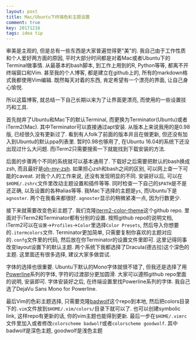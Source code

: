 ```yaml
---
layout: post
title: Mac/Ubuntu下终端色彩主题设置
comment: true
key: 20171216
tags: idea tip
---
```


审美是主观的, 但是总有一些东西是大家普遍觉得更"美"的. 我自己由于工作性质和个人爱好两方面的原因, 平时大部分时间都是对着Mac或者Ubuntu下的Terminal做事情. 从最基本的bash脚本, 到工作上用到的R, Python等等, 都离不开终端窗口和Vim. 甚至我的个人博客, 都是建立在github上的, 所有的markdown格式我都使用Vim编辑. 既然每天对着的东西, 肯定希望有一个漂亮的界面, 让自己身心愉悦.

所以这篇博客, 就总结一下自己长期以来为了让界面更漂亮, 而使用的一些设置技巧和工具.

首先抛弃了Ubuntu和Mac下的默认Terminal, 而更换为Terminator(Ubuntu)或者iTerm2(Mac). 其中Terminator可以直接通过apt安装. 从版本上来说我用的是0.98版, 已经很久没有更新过了. 看到有人folk了前面的版本并且在做更新, 但还没有加入到Ubuntu的默认ppa列表里. 暂时0.98也够用了, 在Ubuntu 16.04的系统下还没出现过什么大问题. 而iTerm2只需要搜索一下就能找到下载安装的方法.

后面的步骤两个不同的系统就可以基本通用了. 下载好之后需要把默认的bash换成zsh, 而且最好是[oh-my-zsh][oh-my-zsh]. 如果担心zsh和bash之间的区别, 可以网上查一下可能的caveat. 对我个人的工作来说, 还没有发现明显的不同. 安装好以后, 可以在`$HOME/.zshrc`文件里改动主题设置和插件等等. 同时检查一下自己的`$PATH`是不是还正确, 以及设置的各种alias等等. 我Mac下选择的主题是`ys`, 而Ubuntu下是`agnoster`. 两个在我看来都很好. `agnoster`显示的稍微紧凑一点, 因为行数更少.

接下来就需要改变色彩主题了. 我们克隆[iterm2-color-theme]这个github repo. 里面对于iTerm2和Terminator都有分别的设置. 按照github repo的说明文档, iTerm2可以在`设置`->`Profiles`->`Color`里选择`Color Presets`, 然后导入你想要的`.itermcolors`文件. Terminator更加简单, 只需要复制你喜欢的主题对应的`.confg`文件里的代码, 然后放在你Terminator的设置文件里即可. 这里记得同事改变layout设置下的默认主题. 两个系统下我都选择了Dracula(德古拉)这个深色的主题. 这里面还有很多选择, 建议大家多做尝试.

字体的选择也很重要. Ubuntu下默认的Mono字体就很不错了, 但我还是选择了用[Powerline][powerline]系列的字体, 字符的过渡部分更加圆滑. 大家可以遵照github repo里面的说明, 安装即可. 字体安装好之后, 在终端设置里找Powerline系列的字体. 我自己选了DejaVu Sans Mono for Powerline. 

最后Vim的色彩主题选择, 只需要克隆[badwolf][badwolf]这个repo到本地, 然后把colors目录下的`.vim`文件放到`$HOME/.vim/colors/`目录下就可以了. 也可以创建symbolic link, 这样repo有更新的话, 你的vim主题也能得到更新. 最后一步在`$HOME/.vimrc`文件里加入或者修改`colorscheme badwolf`或者`colorscheme goodwolf`. 其中badwolf是深色主题, goodwolf是浅色主题


[iterm2-color-theme]: https://github.com/mbadolato/iTerm2-Color-Schemes
[badwolf]: https://github.com/sjl/badwolf
[oh-my-zsh]: https://github.com/robbyrussell/oh-my-zsh
[powerline]: https://github.com/powerline/fonts

